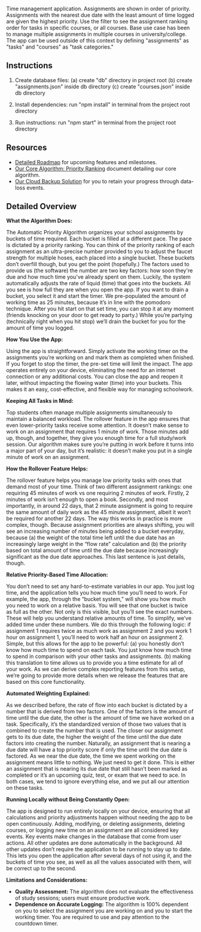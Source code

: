 Time management application. Assignments are shown in order of priority. Assignments with the nearest due date with the least amount of time logged are given the highest priority. Use the filter to see the assignment ranking order for tasks in specific courses, or all courses. Base use case has been to manage multiple assignments in multiple courses in university/college. The app can be used outside of this context by defining "assignments" as "tasks" and "courses" as "task categories."

## Instructions

1. Create database files: (a) create "db" directory in project root (b) create "assignments.json" inside db directory (c) create "courses.json" inside db directory

2. Install dependencies: run "npm install" in terminal from the project root directory

3. Run instructions: run "npm start" in terminal from the project root directory

## Resources

- [Detailed Roadmap](ROADMAP.md) for upcoming features and milestones.
- [Our Core Algorithm: Priority Ranking](https://github.com/dontbothercaffeinated/time_management/wiki/Our-Core-Algorithm:-Priority-Ranking) document detailing our core algorithm.
- [Our Cloud Backup Solution](https://github.com/dontbothercaffeinated/time_management/wiki/Cloud-Backup) for you to retain your progress through data-loss events.

## Detailed Overview

**What the Algorithm Does:**

The Automatic Priority Algorithm organizes your school assignments by buckets of time required. Each bucket is filled at a different pace. The pace is dictated by a priority ranking. You can think of the priority ranking of each assignment as an ultra-precise number provided to you to adjust the faucet strength for multiple hoses, each placed into a single bucket. These buckets don’t overfill though, but you get the point (hopefully.) The factors used to provide us (the software) the number are two key factors: how soon they're due and how much time you've already spent on them. Luckily, the system automatically adjusts the rate of liquid (time) that goes into the buckets. All you see is how full they are when you open the app. If you want to drain a bucket, you select it and start the timer. We pre-populated the amount of working time as 25 minutes, because it’s in line with the pomodoro technique. After you hit start on that set time, you can stop it at any moment (friends knocking on your door to get ready to party.) While you’re partying (technically right when you hit stop) we’ll drain the bucket for you for the amount of time you logged.

**How You Use the App:**

Using the app is straightforward. Simply activate the working timer on the assignments you’re working on and mark them as completed when finished. If you forget to stop the timer, the pre-set time will limit the impact. The app operates entirely on your device, eliminating the need for an internet connection or any additional costs. You can close the app and reopen it later, without impacting the flowing water (time) into your buckets. This makes it an easy, cost-effective, and flexible way for managing schoolwork.

**Keeping All Tasks in Mind:**

Top students often manage multiple assignments simultaneously to maintain a balanced workload. The rollover feature in the app ensures that even lower-priority tasks receive some attention. It doesn’t make sense to work on an assignment that requires 1 minute of work. Those minutes add up, though, and together, they give you enough time for a full study/work session. Our algorithm makes sure you’re putting in work before it turns into a major part of your day, but it’s realistic: it doesn’t make you put in a single minute of work on an assignment.

**How the Rollover Feature Helps:**

The rollover feature helps you manage low priority tasks with ones that demand most of your time. Think of two different assignment rankings: one requiring 45 minutes of work vs one requiring 2 minutes of work. Firstly, 2 minutes of work isn’t enough to open a book. Secondly, and most importantly, in around 22 days, that 2 minute assignment is going to require the same amount of daily work as the 45 minute assignment, albeit it won’t be required for another 22 days. The way this works in practice is more complex, though. Because assignment priorities are always shifting, you will see an increasing number of minutes being added to a bucket everyday, because (a) the weight of the total time left until the due date has an increasingly large weight in the “flow rate” calculation and (b) the priority based on total amount of time until the due date because increasingly significant as the due date approaches. This last sentence is just details, though.

**Relative Priority-Based Time Allocation:**

You don’t need to set any hard-to-estimate variables in our app. You just log time, and the application tells you how much time you’ll need to work. For example, the app, through the “bucket system,” will show you how much you need to work on a relative basis. You will see that one bucket is twice as full as the other. Not only is this visible, but you’ll see the exact numbers. These will help you understand relative amounts of time. To simplify, we’ve added time under these numbers. We do this through the following logic: if assignment 1 requires twice as much work as assignment 2 and you work 1 hour on assignment 1, you’ll need to work half an hour on assignment 2. Simple, but this allows for the app to be powerful: (a) you honestly don’t know how much time to spend on each task. You just know how much time to spend in comparison with your other tasks and assignments. (b) making this translation to time allows us to provide you a time estimate for all of your work. As we can derive complex reporting features from this setup, we’re going to provide more details when we release the features that are based on this core functionality.

**Automated Weighting Explained:**

As we described before, the rate of flow into each bucket is dictated by a number that is derived from two factors. One of the factors is the amount of time until the due date, the other is the amount of time we have worked on a task. Specifically, it’s the standardized version of those two values that is combined to create the number that is used. The closer our assignment gets to its due date, the higher the weight of the time until the due date factors into creating the number. Naturally, an assignment that is nearing a due date will have a top priority score if only the time until the due date is factored. As we near the due date, the time we spent working on the assignment means little to nothing. We just need to get it done. This is either an assignment that is nearing its due date that still hasn’t been marked as completed or it’s an upcoming quiz, test, or exam that we need to ace. In both cases, we tend to ignore everything else, and we put all our attention on these tasks. 

**Running Locally without Being Constantly Open:**

The app is designed to run entirely locally on your device, ensuring that all calculations and priority adjustments happen without needing the app to be open continuously. Adding, modifying, or deleting assignments, deleting courses, or logging new time on an assignment are all considered key events. Key events make changes in the database that come from user actions. All other updates are done automatically in the background. All other updates don’t require the application to be running to stay up to date. This lets you open the application after several days of not using it, and the buckets of time you see, as well as all the values associated with them, will be correct up to the second. 

**Limitations and Considerations:**

  - **Quality Assessment:** The algorithm does not evaluate the effectiveness of study sessions; users must ensure productive work.
  - **Dependence on Accurate Logging:** The algorithm is 100% dependent on you to select the assignment you are working on and you to start the working timer. You are required to use and pay attention to the countdown timer. 

